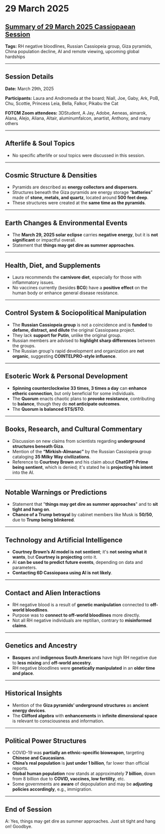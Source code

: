 # 29 March 2025

## [Summary of 29 March 2025 Cassiopaean Session](https://cassiopaea.org/forum/threads/session-29-march-2025.55718/)

**Tags:** RH negative bloodlines, Russian Cassiopeia group, Giza pyramids, China population decline, AI and remote viewing, upcoming global hardships

---

## Session Details

**Date:** March 29th, 2025

**Participants:** Laura and Andromeda at the board; Niall, Joe, Gaby, Ark, PoB, Chu, Scottie, Princess Leia, Bella, Falkor, Pikabu the Cat

**FOTCM Zoom attendees:** 3DStudent, A Jay, Adobe, Aeneas, aimarok, Alana, Alejo, Aliana, Altair, aluminumfalcon, anartist, Anthony, and many others

---

## Afterlife & Soul Topics

- No specific afterlife or soul topics were discussed in this session.

---

## Cosmic Structure & Densities

- Pyramids are described as **energy collectors and dispersers**.
- Structures beneath the Giza pyramids are energy storage “**batteries**” made of **stone, metals, and quartz**, located around **500 feet deep**.
- These structures were created at the **same time as the pyramids**.

---

## Earth Changes & Environmental Events

- The **March 29, 2025 solar eclipse** carries **negative energy**, but it is **not significant** or impactful overall.
- Statement that **things may get dire as summer approaches**.

---

## Health, Diet, and Supplements

- Laura recommends the **carnivore diet**, especially for those with inflammatory issues.
- No vaccines currently (besides **BCG**) have a **positive effect** on the human body or enhance general disease resistance.

---

## Control System & Sociopolitical Manipulation

- The **Russian Cassiopeia group** is not a coincidence and is **funded** to **defame, distract, and dilute** the original Cassiopaea project.
- They lack **support for Putin**, unlike the original group.
- Russian members are advised to **highlight sharp differences** between the groups.
- The Russian group's rapid development and organization are **not organic**, suggesting **COINTELPRO-style influence**.

---

## Esoteric Work & Personal Development

- **Spinning counterclockwise 33 times, 3 times a day** can **enhance etheric connection**, but only beneficial for some individuals.
- The **Quorum** enacts chaotic plans to **provoke resistance**, contributing to **balance**, though they do **not anticipate outcomes**.
- The **Quorum is balanced STS/STO**.

---

## Books, Research, and Cultural Commentary

- Discussion on new claims from scientists regarding **underground structures beneath Giza**.
- Mention of the **“Mirkish-Almanac”** by the Russian Cassiopeia group cataloging **35 Milky Way civilizations**.
- Reference to **Courtney Brown** and his claim about **ChatGPT-Prime being sentient**, which is denied; it's stated he is **projecting his intent** into the AI.

---

## Notable Warnings or Predictions

- Statement that "**things may get dire as summer approaches**" and to **sit tight and hang on**.
- **Chance of a Trump betrayal** by cabinet members like Musk is **50/50**, due to **Trump being blinkered**.

---

## Technology and Artificial Intelligence

- **Courtney Brown’s AI model is not sentient**; it's **not seeing what it wants**, but **Courtney is projecting** onto it.
- AI **can be used to predict future events**, depending on data and parameters.
- **Contacting 6D Cassiopaea using AI is not likely**.

---

## Contact and Alien Interactions

- RH negative blood is a result of **genetic manipulation** connected to **off-world bloodlines**.
- Purpose was to **connect to off-world bloodlines** more directly.
- Not all RH negative individuals are reptilian, contrary to **misinformed claims**.

---

## Genetics and Ancestry

- **Basques** and **indigenous South Americans** have high RH negative due to **less mixing** and **off-world ancestry**.
- RH negative bloodlines were **genetically manipulated** in an **older time and place**.

---

## Historical Insights

- Mention of the **Giza pyramids’ underground structures** as **ancient energy devices**.
- The **Clifford algebra** with **enhancements** in **infinite dimensional space** is relevant to consciousness and information.

---

## Political Power Structures

- COVID-19 was **partially an ethnic-specific bioweapon**, targeting **Chinese and Caucasians**.
- **China’s real population** is **just under 1 billion**, far lower than official reports.
- **Global human population** now stands at approximately **7 billion**, down from 8 billion due to **COVID, vaccines, low fertility**, etc.
- Some governments are **aware** of depopulation and may be **adjusting policies accordingly**, e.g., immigration.

---

## End of Session

A: Yes, things may get dire as summer approaches. Just sit tight and hang on! Goodbye.